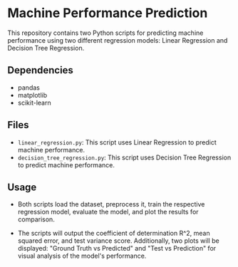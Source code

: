 # Machine Performance Prediction

This repository contains two Python scripts for predicting machine performance using two different regression models: Linear Regression and Decision Tree Regression.

## Dependencies

- pandas
- matplotlib
- scikit-learn

## Files

- `linear_regression.py`: This script uses Linear Regression to predict machine performance.
- `decision_tree_regression.py`: This script uses Decision Tree Regression to predict machine performance.

## Usage

- Both scripts load the dataset, preprocess it, train the respective regression model, evaluate the model, and plot the results for comparison.

- The scripts will output the coefficient of determination R^2, mean squared error, and test variance score. Additionally, two plots will be displayed: "Ground Truth vs Predicted" and "Test vs Prediction" for visual analysis of the model's performance.
